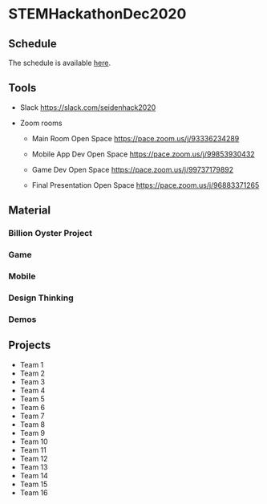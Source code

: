 # STEMHackathonDec2020

## Schedule

The schedule is available [here](https://bit.ly/2VkAGrO).

## Tools

* Slack https://slack.com/seidenhack2020 

* Zoom rooms

  * Main Room Open Space https://pace.zoom.us/j/93336234289

  * Mobile App Dev Open Space https://pace.zoom.us/j/99853930432

  * Game Dev Open Space https://pace.zoom.us/j/99737179892

  * Final Presentation Open Space https://pace.zoom.us/j/96883371265

## Material

### Billion Oyster Project

### Game

### Mobile

### Design Thinking

### Demos

## Projects

* Team 1
* Team 2
* Team 3
* Team 4
* Team 5
* Team 6
* Team 7
* Team 8
* Team 9
* Team 10
* Team 11
* Team 12
* Team 13
* Team 14
* Team 15
* Team 16
